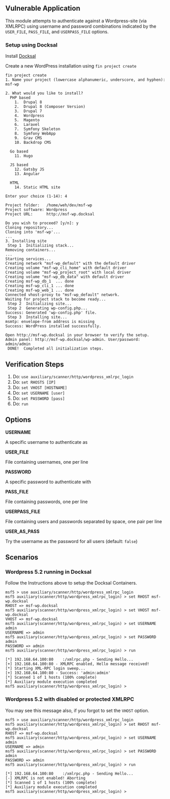 ## Vulnerable Application

  This module attempts to authenticate against a Wordpress-site (via 
  XMLRPC) using username and password combinations indicated by the 
  `USER_FILE`, `PASS_FILE`, and `USERPASS_FILE` options.

### Setup using Docksal

Install [Docksal](https://docksal.io/)

Create a new WordPress installation using `fin project create`

```
fin project create
1. Name your project (lowercase alphanumeric, underscore, and hyphen): msf-wp

2. What would you like to install?
  PHP based
    1.  Drupal 8
    2.  Drupal 8 (Composer Version)
    3.  Drupal 7
    4.  Wordpress
    5.  Magento
    6.  Laravel
    7.  Symfony Skeleton
    8.  Symfony WebApp
    9.  Grav CMS
    10. Backdrop CMS

  Go based
    11. Hugo

  JS based
    12. Gatsby JS
    13. Angular

  HTML
    14. Static HTML site

Enter your choice (1-14): 4

Project folder:   /home/weh/dev/msf-wp
Project software: Wordpress
Project URL:      http://msf-wp.docksal

Do you wish to proceed? [y/n]: y
Cloning repository...
Cloning into 'msf-wp'...
...
3. Installing site
 Step 1  Initializing stack...
Removing containers...
...
Starting services...
Creating network "msf-wp_default" with the default driver
Creating volume "msf-wp_cli_home" with default driver
Creating volume "msf-wp_project_root" with local driver
Creating volume "msf-wp_db_data" with default driver
Creating msf-wp_db_1  ... done
Creating msf-wp_cli_1 ... done
Creating msf-wp_web_1 ... done
Connected vhost-proxy to "msf-wp_default" network.
Waiting for project stack to become ready...
 Step 2  Initializing site...
 Step 2  Generating wp-config.php...
Success: Generated 'wp-config.php' file.
 Step 3  Installing site...
msmtp: envelope-from address is missing
Success: WordPress installed successfully.

Open http://msf-wp.docksal in your browser to verify the setup.
Admin panel: http://msf-wp.docksal/wp-admin. User/password: admin/admin  
 DONE!  Completed all initialization steps.
```

## Verification Steps

1. Do: ```use auxiliary/scanner/http/wordpress_xmlrpc_login```
2. Do: ```set RHOSTS [IP]```
3. Do: ```set VHOST [HOSTNAME]```
4. Do: ```set USERNAME [user]```
5. Do: ```set PASSWORD [pass]```
6. Do: ```run```

## Options

**USERNAME**

A specific username to authenticate as

**USER_FILE**

File containing usernames, one per line

**PASSWORD**

A specific password to authenticate with

**PASS_FILE**

File containing passwords, one per line

**USERPASS_FILE**

File containing users and passwords separated by space, one pair per line

**USER_AS_PASS**

Try the username as the password for all users (default: `false`)


## Scenarios

### Wordpress 5.2 running in Docksal

Follow the Instructions above to setup the Docksal Containers.

```
msf5 > use auxiliary/scanner/http/wordpress_xmlrpc_login 
msf5 auxiliary(scanner/http/wordpress_xmlrpc_login) > set RHOST msf-wp.docksal
RHOST => msf-wp.docksal
msf5 auxiliary(scanner/http/wordpress_xmlrpc_login) > set VHOST msf-wp.docksal
VHOST => msf-wp.docksal
msf5 auxiliary(scanner/http/wordpress_xmlrpc_login) > set USERNAME admin
USERNAME => admin
msf5 auxiliary(scanner/http/wordpress_xmlrpc_login) > set PASSWORD admin
PASSWORD => admin
msf5 auxiliary(scanner/http/wordpress_xmlrpc_login) > run

[*] 192.168.64.100:80    :/xmlrpc.php - Sending Hello...
[+] 192.168.64.100:80 - XMLRPC enabled, Hello message received!
[*] Starting XML-RPC login sweep...
[+] 192.168.64.100:80 - Success: 'admin:admin'
[*] Scanned 1 of 1 hosts (100% complete)
[*] Auxiliary module execution completed
msf5 auxiliary(scanner/http/wordpress_xmlrpc_login) > 

```


### Wordpress 5.2 with disabled or protected XMLRPC

You may see this message also, if you forgot to set the `VHOST` option.


```
msf5 > use auxiliary/scanner/http/wordpress_xmlrpc_login 
msf5 auxiliary(scanner/http/wordpress_xmlrpc_login) > set RHOST msf-wp.docksal
RHOST => msf-wp.docksal
msf5 auxiliary(scanner/http/wordpress_xmlrpc_login) > set USERNAME admin
USERNAME => admin
msf5 auxiliary(scanner/http/wordpress_xmlrpc_login) > set PASSWORD admin
PASSWORD => admin
msf5 auxiliary(scanner/http/wordpress_xmlrpc_login) > run

[*] 192.168.64.100:80    :/xmlrpc.php - Sending Hello...
[-] XMLRPC is not enabled! Aborting
[*] Scanned 1 of 1 hosts (100% complete)
[*] Auxiliary module execution completed
msf5 auxiliary(scanner/http/wordpress_xmlrpc_login) > 

```
